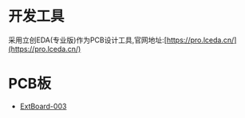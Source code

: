 # 开发工具

采用立创EDA(专业版)作为PCB设计工具,官网地址:[https://pro.lceda.cn/](https://pro.lceda.cn/)

# PCB板

- [ExtBoard-003](ExtBoard-003)